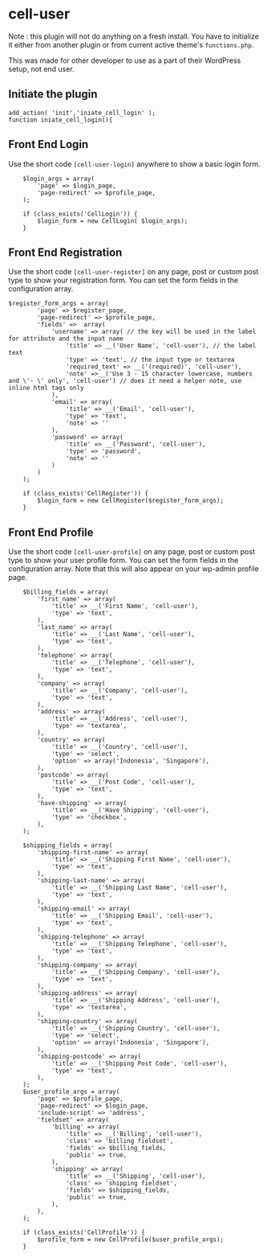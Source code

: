 cell-user
=========

Note : this plugin will not do anything on a fresh install. You have to initialize it either from another plugin or from current active theme's `functions.php`.

This was made for other developer to use as a part of their WordPress setup, not end user.

## Initiate the plugin
    add_action( 'init','iniate_cell_login' );
    function iniate_cell_login(){

## Front End Login
Use the short code `[cell-user-login]` anywhere to show a basic login form.

    	$login_args = array(
    		'page' => $login_page,
    		'page-redirect' => $profile_page,
    	);
    
    	if (class_exists('CellLogin')) {
    		$login_form = new CellLogin( $login_args);
    	}

## Front End Registration
Use the short code `[cell-user-register]` on any page, post or custom post type to show your registration form. You can set the form fields in the configuration array.

    $register_form_args = array(
    		'page' => $register_page,
    		'page-redirect' => $profile_page,
    		'fields' =>  array(
    			'username' => array( // the key will be used in the label for attribute and the input name
    				'title' => __('User Name', 'cell-user'), // the label text
    				'type' => 'text', // the input type or textarea
    				'required_text' => __('(required)', 'cell-user'),
    				'note' =>__('Use 3 - 15 character lowercase, numbers and \'- \' only', 'cell-user') // does it need a helper note, use inline html tags only
    			),
    			'email' => array(
    				'title' => __('Email', 'cell-user'),
    				'type' => 'text',
    				'note' => ''
    			),
    			'password' => array(
    				'title' => __('Password', 'cell-user'),
    				'type' => 'password',
    				'note' => ''
    			)
    		)
    	);
    
    	if (class_exists('CellRegister')) {
    		$login_form = new CellRegister($register_form_args);
    	}

## Front End Profile
Use the short code `[cell-user-profile]` on any page, post or custom post type to show your user profile form. You can set the form fields in the configuration array. Note that this will also appear on your wp-admin profile page.

    	$billing_fields = array(
    		'first_name' => array(
    			'title' => __('First Name', 'cell-user'),
    			'type' => 'text',
    		),
    		'last_name' => array(
    			'title' => __('Last Name', 'cell-user'),
    			'type' => 'text',
    		),
    		'telephone' => array(
    			'title' => __('Telephone', 'cell-user'),
    			'type' => 'text',
    		),
    		'company' => array(
    			'title' => __('Company', 'cell-user'),
    			'type' => 'text',
    		),
    		'address' => array(
    			'title' => __('Address', 'cell-user'),
    			'type' => 'textarea',
    		),
    		'country' => array(
    			'title' => __('Country', 'cell-user'),
    			'type' => 'select',
    			'option' => array('Indonesia', 'Singapore'),
    		),
    		'postcode' => array(
    			'title' => __('Post Code', 'cell-user'),
    			'type' => 'text',
    		),
    		'have-shipping' => array(
    			'title' => __('Have Shipping', 'cell-user'),
    			'type' => 'checkbox',
    		),
    	);
    
    	$shipping_fields = array(
    		'shipping-first-name' => array(
    			'title' => __('Shipping First Name', 'cell-user'),
    			'type' => 'text',
    		),
    		'shipping-last-name' => array(
    			'title' => __('Shipping Last Name', 'cell-user'),
    			'type' => 'text',
    		),
    		'shipping-email' => array(
    			'title' => __('Shipping Email', 'cell-user'),
    			'type' => 'text',
    		),
    		'shipping-telephone' => array(
    			'title' => __('Shipping Telephone', 'cell-user'),
    			'type' => 'text',
    		),
    		'shipping-company' => array(
    			'title' => __('Shipping Company', 'cell-user'),
    			'type' => 'text',
    		),
    		'shipping-address' => array(
    			'title' => __('Shipping Address', 'cell-user'),
    			'type' => 'textarea',
    		),
    		'shipping-country' => array(
    			'title' => __('Shipping Country', 'cell-user'),
    			'type' => 'select',
    			'option' => array('Indonesia', 'Singapore'),
    		),
    		'shipping-postcode' => array(
    			'title' => __('Shipping Post Code', 'cell-user'),
    			'type' => 'text',
    		),
    	);
    	$user_profile_args = array(
    		'page' => $profile_page,
    		'page-redirect' => $login_page,
    		'include-script' => 'address',
    		'fieldset' => array(
    			'billing' => array(
    				'title' => __('Billing', 'cell-user'),
    				'class' => 'billing fieldset',
    				'fields' => $billing_fields,
    				'public' => true,
    			),
    			'shipping' => array(
    				'title' => __('Shipping', 'cell-user'),
    				'class' => 'shipping fieldset',
    				'fields' => $shipping_fields,
    				'public' => true,
    			),
    		),
    	);
    
    	if (class_exists('CellProfile')) {
    		$profile_form = new CellProfile($user_profile_args);
    	}

